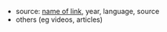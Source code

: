 - source: [name of link](https://example.org), year, language, source
- others (eg videos, articles)
